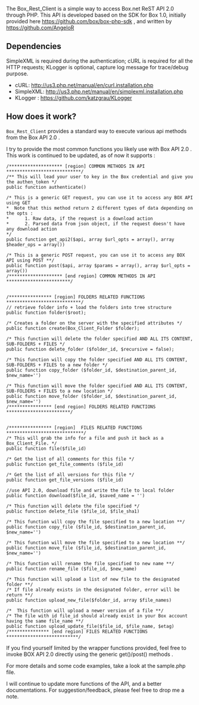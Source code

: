 The Box_Rest_Client is a simple way to access Box.net ReST API 2.0 through PHP.
This API is developed based on the SDK for Box 1.0, initially provided here https://github.com/box/box-php-sdk , and written by
https://github.com/AngeloR

## Dependencies
 SimpleXML is required during the authentication;
 cURL is required for all the HTTP requests;
 KLogger is optional, capture log message for trace/debug purpose.

- cURL: http://us3.php.net/manual/en/curl.installation.php<br> 
- SimpleXML: http://us3.php.net/manual/en/simplexml.installation.php
- KLogger : https://github.com/katzgrau/KLogger

## How does it work?
`Box_Rest_Client` provides a standard way to execute various api methods from the Box API 2.0 .

I try to provide the most common functions you likely use with Box API 2.0 .
This work is continued to be updated, as of now it supports :
		
	/******************** [region] COMMON METHODS IN API ****************************/
	/** This will lead your user to key in the Box credential and give you the authen_token */
	public function authenticate()	
		
	/* This is a generic GET request, you can use it to access any BOX API using GET
	*  Note that this method return 2 different types of data depending on the opts :
	*      1. Raw data, if the request is a download action
	*      2. Parsed data from json object, if the request doesn't have any download action
	*/
	public function get_api2($api, array $url_opts = array(), array $header_ops = array()) 
	
	/* This is a generic POST request, you can use it to access any BOX API using POST **/
	public function post($api, array $params = array(), array $url_opts = array())
	/******************** [end region] COMMON METHODS IN API ************************/
	
	
	/**************** [region] FOLDERS RELATED FUNCTIONS ****************************/
	// retrieve folder info + load the folders into tree structure
	public function folder($root);
	
	/* Creates a folder on the server with the specified attributes */
	public function create(Box_Client_Folder $folder);
	
	/* This function will delete the folder specified AND ALL ITS CONTENT, SUB-FOLDERS + FILES */
	public function delete_folder ($folder_id, $recursive = false);
	
	/* This function will copy the folder specified AND ALL ITS CONTENT, SUB-FOLDERS + FILES to a new folder */
	public function copy_folder ($folder_id, $destination_parent_id, $new_name='')

	/* This function will move the folder specified AND ALL ITS CONTENT, SUB-FOLDERS + FILES to a new location */
	public function move_folder ($folder_id, $destination_parent_id, $new_name='')
	/**************** [end region] FOLDERS RELATED FUNCTIONS ************************/
	
	
	/**************** [region]  FILES RELATED FUNCTIONS *****************************/
	/* This will grab the info for a file and push it back as a Box_Client_File. */
	public function file($file_id)
	
	/* Get the list of all comments for this file */
	public function get_file_comments ($file_id)
	
	/* Get the list of all versions for this file */
	public function get_file_versions ($file_id)

	//use API 2.0, download file and write the file to local folder
	public function download($file_id, $saved_name = '')
	
	/* This function will delete the file specified */
	public function delete_file ($file_id, $file_sha1)
	
	/* This function will copy the file specified to a new location **/
	public function copy_file ($file_id, $destination_parent_id, $new_name='')
	
	/* This function will move the file specified to a new location **/
	public function move_file ($file_id, $destination_parent_id, $new_name='')
	
	/* This function will rename the file specified to new name **/
	public function rename_file ($file_id, $new_name)
	
	/* This function will upload a list of new file to the designated folder **/
	/* If file already exists in the designated folder, error will be return **/
	public function upload_new_file($folder_id, array $file_names)
	
	/*  This function will upload a newer version of a file **/
	/* The file with id file_id should already exist in your Box account having the same file_name **/
	public function upload_update_file($file_id, $file_name, $etag)
	/*************** [end region] FILES RELATED FUNCTIONS ***************************/


If you find yourself limited by the wrapper functions provided, feel free to invoke BOX API 2.0 directly using the  generic get()/post() methods .

For more details and some code examples, take a look at the sample.php file. 

I will continue to update more functions of the API, and a better documentations.
For suggestion/feedback, please feel free to drop me a note.